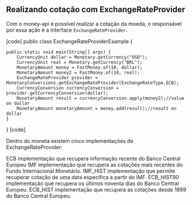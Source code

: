 ## Realizando cotação com ExchangeRateProvider

Com o money-api é possível realizar a cotação da moeda, o responsável por essa ação é a interface ```ExchangeRateProvider```.

[code]
public class ExchangeRateProviderExample {

    public static void main(String[] args) {
        CurrencyUnit dollar = Monetary.getCurrency("USD");
        CurrencyUnit real = Monetary.getCurrency("BRL");
        MonetaryAmount money = FastMoney.of(10, dollar);
        MonetaryAmount money2 = FastMoney.of(10, real);
        ExchangeRateProvider provider = MonetaryConversions.getExchangeRateProvider(ExchangeRateType.ECB);
        CurrencyConversion currencyConversion = provider.getCurrencyConversion(dollar);
        MonetaryAmount result = currencyConversion.apply(money2);//value on dollar
        MonetaryAmount monetaryAmount = money.add(result);//result on dollar
    }
}
[code]


Dentro do moneta existem cinco implementações de ExchangeRateProvider:

ECB implementação que recupera informação recente do Banco Central Europeu
IMF implementação que recupera as cotações mais recentes do Fundo Internacional Monetário.
IMF_HIST implementação que permite recuperar cotação de uma data específica a partir do IMF.
ECB_HIST90 implementação que recupera os últimos noventa dias do Banco Central Europeu.
ECB_HIST implementação que recupera as cotações desde 1999 do Banco Central Europeu.

